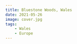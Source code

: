 ```yaml
---
title: Bluestone Woods, Wales
date: 2021-05-26
image: cover.jpg
tags:
    - Wales
    - Europe
---
```

